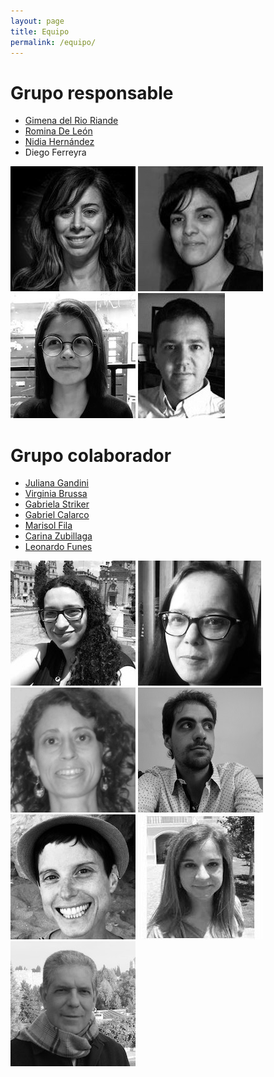 ```yaml
---
layout: page
title: Equipo
permalink: /equipo/
---
```


# Grupo responsable

* [Gimena del Rio Riande][gimena-profile]
* [Romina De León][romina-profile]
* [Nidia Hernández][nidia-profile]
* Diego Ferreyra

![Gimena photo](/assets/img/equipo/Gimena-micrositio.jpg)
![Romina photo](/assets/img/equipo/Romina-micrositio.jpg)
![Nidia photo](/assets/img/equipo/Nidia-micrositio.jpg)
![Diego photo](/assets/img/equipo/Diego-micrositio.jpg)

# Grupo colaborador

* [Juliana Gandini][juliana-profile]
* [Virginia Brussa][virginia-profile]
* [Gabriela Striker][gabriela-profile]
* [Gabriel Calarco][gabriel-profile]
* [Marisol Fila][marisol-profile]
* [Carina Zubillaga][carina-profile]
* [Leonardo Funes][leonardo-profile]

![Juliana photo](/assets/img/equipo/juliana-micrositio.jpg)
![Virginia photo](/assets/img/equipo/virginia-micrositio.jpg)
![Gabriela photo](/assets/img/equipo/Gabriela-micrositio.png)
![Gabriel photo](/assets/img/equipo/Gabriel-micrositio.jpg)
![Marisol photo](/assets/img/equipo/marisol-micrositio.jpg)
![Carina photo](/assets/img/equipo/foto-cz.jpg)
![Leonardo photo](/assets/img/equipo/foto-lf.jpg)

[gimena-profile]: http://aahd.net.ar/personas/gimena-del-rio-riande
[romina-profile]: http://www.conicet.gov.ar/new_scp/detalle.php?keywords=&amp;id=25837&amp;datos_academicos=yes
[virginia-profile]: http://www.cim.unr.edu.ar/miembro/46/virginia-brussa-ballaris
[nidia-profile]: http://www.conicet.gov.ar/new_scp/detalle.php?id=53027&keywords=nidia+hernandez&datos_academicos=yes
[marisol-profile]: https://lsa.umich.edu/rll/people/graduate-students/mafila.html
[juliana-profile]:http://www.conicet.gov.ar/new_scp/detalle.php?id=34299&datos_academicos=yes
[gabriel-profile]: http://aahd.net.ar/personas/gabriel-calarco
[gabriela-profile]: https://www.aacademica.org/gabriela.edith.striker
[carina-profile]: http://www.iibicrit-conicet.gov.ar/wordpress/quienes-somos/miembros/dra-carina-alejandra-zubillaga/
[leonardo-profile]: http://www.iibicrit-conicet.gov.ar/quienes-somos/miembros/dr-leonardo-r-funes/ 
